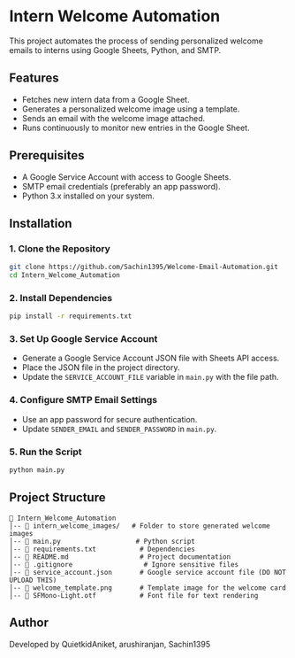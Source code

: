 # Intern Welcome Automation

This project automates the process of sending personalized welcome emails to interns using Google Sheets, Python, and SMTP.

## Features
- Fetches new intern data from a Google Sheet.
- Generates a personalized welcome image using a template.
- Sends an email with the welcome image attached.
- Runs continuously to monitor new entries in the Google Sheet.

## Prerequisites
- A Google Service Account with access to Google Sheets.
- SMTP email credentials (preferably an app password).
- Python 3.x installed on your system.

## Installation

### 1. Clone the Repository
```bash
git clone https://github.com/Sachin1395/Welcome-Email-Automation.git
cd Intern_Welcome_Automation
```

### 2. Install Dependencies
```bash
pip install -r requirements.txt
```

### 3. Set Up Google Service Account
- Generate a Google Service Account JSON file with Sheets API access.
- Place the JSON file in the project directory.
- Update the `SERVICE_ACCOUNT_FILE` variable in `main.py` with the file path.

### 4. Configure SMTP Email Settings
- Use an app password for secure authentication.
- Update `SENDER_EMAIL` and `SENDER_PASSWORD` in `main.py`.

### 5. Run the Script
```bash
python main.py
```

## Project Structure
```
📂 Intern_Welcome_Automation
│-- 📂 intern_welcome_images/   # Folder to store generated welcome images
│-- 📜 main.py                   # Python script
│-- 📜 requirements.txt           # Dependencies
│-- 📜 README.md                  # Project documentation
│-- 📜 .gitignore                  # Ignore sensitive files
│-- 📜 service_account.json       # Google service account file (DO NOT UPLOAD THIS)
│-- 📜 welcome_template.png       # Template image for the welcome card
│-- 📜 SFMono-Light.otf           # Font file for text rendering
```

## Author
Developed by QuietkidAniket, arushiranjan, Sachin1395

